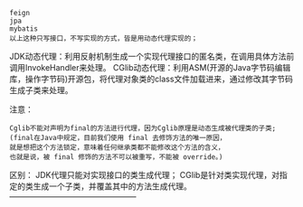 ```
feign
jpa
mybatis
以上这种只写接口，不写实现的方式，皆是用动态代理实现的；
```

JDK动态代理：利用反射机制生成一个实现代理接口的匿名类，在调用具体方法前调用InvokeHandler来处理。
CGlib动态代理：利用ASM(开源的Java字节码编辑库，操作字节码)开源包，将代理对象类的class文件加载进来，通过修改其字节码生成子类来处理。

注意：
```
Cglib不能对声明为final的方法进行代理，因为Cglib原理是动态生成被代理类的子类;
(final在Java中规定，目前我们使用 final 去修饰方法的唯一原因，
就是想把这个方法锁定，意味着任何继承类都不能修改这个方法的含义，
也就是说，被 final 修饰的方法不可以被重写，不能被 override。)
```

区别：
JDK代理只能对实现接口的类生成代理；
CGlib是针对类实现代理，对指定的类生成一个子类，并覆盖其中的方法生成代理。
————————————————
